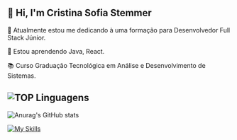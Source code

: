 ## 👋 Hi, I'm Cristina Sofia Stemmer

🔭 Atualmente estou me dedicando à uma formação para Desenvolvedor Full Stack Júnior.

🌱 Estou aprendendo Java, React.

📚 Curso Graduação Tecnológica em Análise e Desenvolvimento de Sistemas.

## ![TOP Linguagens](https://github-readme-stats.vercel.app/api/top-langs/?username=cristinasstemmer&theme=tokyonight)
![Anurag's GitHub stats](https://github-readme-stats.vercel.app/api?username=cristinasstemmer&show_icons=true&theme=tokyonight)

[![My Skills](https://skillicons.dev/icons?i=java,js,ts,nodejs,html,css&perline=6)](https://skillicons.dev)

